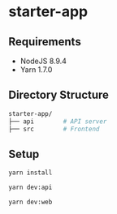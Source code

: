 # starter-app

## Requirements
- NodeJS 8.9.4
- Yarn 1.7.0

## Directory Structure

```sh
starter-app/
├── api        # API server
├── src        # Frontend
```

## Setup

```sh
yarn install
```

```sh
yarn dev:api
```

```sh
yarn dev:web
```
